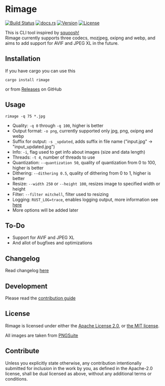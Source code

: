 # Rimage

[![Build Status](https://img.shields.io/github/actions/workflow/status/SalOne22/rimage/rimage.yml?label=rimage&style=flat-square)](https://github.com/SalOne22/rimage/actions?query=branch%3Amain+)
[![docs.rs](https://img.shields.io/docsrs/rimage/latest?style=flat-square)](https://docs.rs/rimage)
[![Version](https://img.shields.io/crates/v/rimage?style=flat-square)](https://crates.io/crates/rimage)
[![License](https://img.shields.io/crates/l/rimage?style=flat-square)](https://github.com/SalOne22/rimage)

This is CLI tool inspired by [squoosh!](https://squoosh.app/)  
Rimage currently supports three codecs, mozjpeg, oxipng and webp, and aims to add support for AVIF and JPEG XL in the future.

## Installation

If you have cargo you can use this

```
cargo install rimage
```

or from [Releases](https://github.com/SalOne22/rimage/releases) on GitHub

## Usage

```
rimage -q 75 *.jpg
```

- Quality: `-q 0` through `-q 100`, higher is better
- Output format: `-o png`, currently supported only jpg, png, oxipng and webp
- Suffix for output: `-s _updated`, adds suffix in file name ("input.jpg" -> "input_updated.jpg")
- Info: `-i`, flag used to get info about images (size and data length)
- Threads: `-t 4`, number of threads to use
- Quantization: `--quantization 50`, quality of quantization from 0 to 100, higher is better
- Dithering: `--dithering 0.5`, quality of dithering from 0 to 1, higher is better
- Resize: `--width 250` or `--height 100`, resizes image to specified width or height
- Filter: `--filter mitchell`, filter used to resizing
- Logging: `RUST_LOG=trace`, enables logging output, more information see [here](https://docs.rs/env_logger/latest/env_logger/)
- More options will be added later

## To-Do

- Support for AVIF and JPEG XL
- And allot of bugfixes and optimizations

## Changelog

Read changelog [here](CHANGELOG.md)

## Development

Please read the [contribution guide](CONTRIBUTING.md)

## License

Rimage is licensed under either the [Apache License 2.0](https://www.apache.org/licenses/LICENSE-2.0), or [the MIT license](https://opensource.org/licenses/MIT).

All images are taken from [PNGSuite](http://www.schaik.com/pngsuite/)

## Contribute

Unless you explicitly state otherwise, any contribution intentionally submitted for inclusion in the work by you, as defined in the Apache-2.0 license, shall be dual licensed as above, without any additional terms or conditions.
